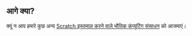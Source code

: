 ## आगे क्या?

क्यूं न आप हमारे कुछ अन्य [Scratch इस्तमाल करने वाले भौतिक कंप्यूटिंग संसाधन](https://projects.raspberrypi.org/en/projects?software%5B%5D=scratch&hardware%5B%5D=electronic-components) को आजमाएं।